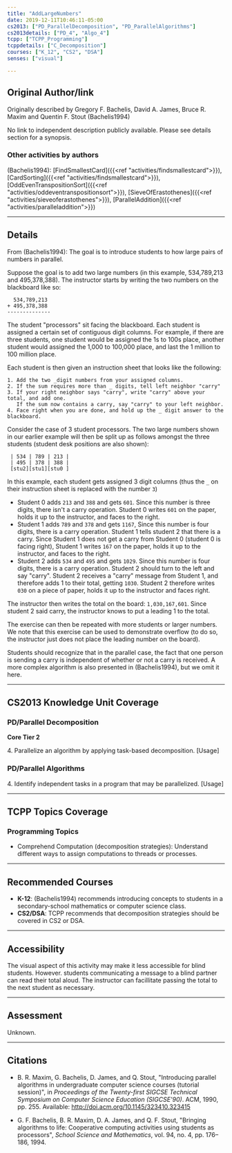 ```yaml
---
title: "AddLargeNumbers"
date: 2019-12-11T10:46:11-05:00
cs2013: ["PD_ParallelDecomposition", "PD_ParallelAlgorithms"]
cs2013details: ["PD_4", "Algo_4"]
tcpp: ["TCPP_Programming"]
tcppdetails: ["C_Decomposition"]
courses: ["K_12", "CS2", "DSA"]
senses: ["visual"]

---
```


## Original Author/link

Originally described by Gregory F. Bachelis, David A. James, Bruce R. Maxim and Quentin F. Stout (Bachelis1994)

No link to independent description publicly available. Please see details section for a synopsis.

### Other activities by authors

(Bachelis1994): [FindSmallestCard]({{<ref "activities/findsmallestcard">}}), [CardSorting]({{<ref "activities/findsmallestcard">}}), [OddEvenTranspositionSort]({{<ref "activities/oddeventranspositionsort">}}), 
  [SieveOfErastothenes]({{<ref "activities/sieveoferastothenes">}}), [ParallelAddition]({{<ref "activities/paralleladdition">}})

---

## Details

From (Bachelis1994): The goal is to introduce students to how large pairs of numbers in parallel. 

Suppose the goal is to add two large numbers (in this example, 534,789,213 and 495,378,388). The instructor starts by writing the two numbers on the blackboard like so:

```text
  534,789,213
+ 495,378,388
--------------
```

The student "processors" sit facing the blackboard. Each student is assigned a certain set of contiguous digit columns. For example, if there are three students, one student would be assigned the 1s to 100s place, another student would assigned the 1,000 to 100,000 place, and last the 1 million to 100 million place.

Each student is then given an instruction sheet that looks like the following:

```text
1. Add the two _digit numbers from your assigned columns.
2. If the sum requires more than _ digits, tell left neighbor "carry"
3. If your right neighbor says "carry", write "carry" above your total, and add one. 
   If the sum now contains a carry, say "carry" to your left neighbor. 
4. Face right when you are done, and hold up the _ digit answer to the blackboard.
```

Consider the case of 3 student processors. The two large numbers shown in our earlier example will then be split up as follows amongst the three students (student desk positions are also shown):

```text
 | 534 | 789 | 213 |
 | 495 | 378 | 388 |
 [stu2][stu1][stu0 ]
```

In this example, each student gets assigned 3 digit columns (thus the `_` on their instruction sheet is replaced with the number `3`)

* Student 0 adds `213` and `388` and gets `601`. Since this number is three digits, there isn't a carry operation. Student 0 writes `601` on the paper, holds it up to the instructor, and faces to the right.
* Student 1 adds `789` and `378` and gets `1167`, Since this number is four digits, there is a carry operation. Student 1 tells student 2 that there is a carry. Since Student 1 does not get a carry from 
  Student 0 (student 0 is facing right), Student 1 writes `167` on the paper, holds it up to the instructor, and faces to the right.
* Student 2 adds `534` and `495` and gets `1029`. Since this number is four digits, there is a carry operation. Student 2 should turn to the left and say "carry". 
  Student 2 receives a "carry" message from Student 1, and therefore adds 1 to their total, getting `1030`. Student 2 therefore writes `030` on a piece of paper, holds it up to the instructor and faces right.

 The instructor then writes the total on the board: `1,030,167,601`. Since student 2 said carry, the instructor knows to put a leading 1 to the total.

 The exercise can then be repeated with more students or larger numbers. We note that this exercise can be used to demonstrate overflow (to do so, the instructor just does not place the leading number on the board).

 Students should recognize that in the parallel case, the fact that one person is sending a carry is independent of whether or not a carry is received. A more complex algorithm is also presented in (Bachelis1994), but we omit it here.


---

## CS2013 Knowledge Unit Coverage

### PD/Parallel Decomposition


**Core Tier 2**

4\. Parallelize an algorithm by applying task-based decomposition. [Usage]

### PD/Parallel Algorithms

4\. Identify independent tasks in a program that may be parallelized. [Usage]


---

## TCPP Topics Coverage

### Programming Topics

* Comprehend Computation (decomposition strategies): Understand different ways to assign computations to threads or processes.

---

## Recommended Courses

* **K-12**: (Bachelis1994) recommends introducing concepts to students in a secondary-school mathematics or computer science class.
* **CS2/DSA**: TCPP recommends that decomposition strategies should be covered in CS2 or DSA.

---

## Accessibility

The visual aspect of this activity may make it less accessible for blind students. However. students communicating a message to a blind partner can read their total aloud. The instructor can facillitate passing the total to the next student as necessary.

---


## Assessment 

Unknown.

---

## Citations

* B. R. Maxim, G. Bachelis, D. James, and Q. Stout, "Introducing parallel algorithms in undergraduate computer science courses (tutorial session)", in _Proceedings of the Twenty-first SIGCSE Technical Symposium 
  on Computer Science Education (SIGCSE'90)_. ACM, 1990, pp. 255. Available: http://doi.acm.org/10.1145/323410.323415
  
* G. F. Bachelis, B. R. Maxim, D. A. James, and Q. F. Stout, "Bringing algorithms to life: Cooperative computing activities using students as processors", _School Science and Mathematics_,
  vol. 94, no. 4, pp. 176–186, 1994.
